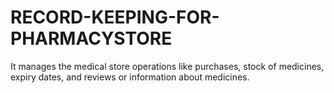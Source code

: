 # RECORD-KEEPING-FOR-PHARMACYSTORE
It manages the medical store operations like purchases, stock of medicines, expiry dates, and reviews or information about medicines.
